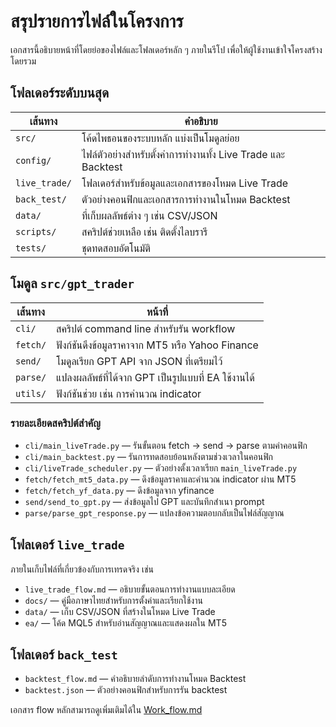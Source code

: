 # สรุปรายการไฟล์ในโครงการ

เอกสารนี้อธิบายหน้าที่โดยย่อของไฟล์และโฟลเดอร์หลัก ๆ ภายในรีโป
เพื่อให้ผู้ใช้งานเข้าใจโครงสร้างโดยรวม

## โฟลเดอร์ระดับบนสุด

| เส้นทาง | คำอธิบาย |
|---------|-----------|
| `src/` | โค้ดไพธอนของระบบหลัก แบ่งเป็นโมดูลย่อย |
| `config/` | ไฟล์ตัวอย่างสำหรับตั้งค่าการทำงานทั้ง Live Trade และ Backtest |
| `live_trade/` | โฟลเดอร์สำหรับข้อมูลและเอกสารของโหมด Live Trade |
| `back_test/` | ตัวอย่างคอนฟิกและเอกสารการทำงานในโหมด Backtest |
| `data/` | ที่เก็บผลลัพธ์ต่าง ๆ เช่น CSV/JSON |
| `scripts/` | สคริปต์ช่วยเหลือ เช่น ติดตั้งไลบรารี |
| `tests/` | ชุดทดสอบอัตโนมัติ |

## โมดูล `src/gpt_trader`

| เส้นทาง | หน้าที่ |
|---------|---------|
| `cli/` | สคริปต์ command line สำหรับรัน workflow |
| `fetch/` | ฟังก์ชันดึงข้อมูลราคาจาก MT5 หรือ Yahoo Finance |
| `send/` | โมดูลเรียก GPT API จาก JSON ที่เตรียมไว้ |
| `parse/` | แปลงผลลัพธ์ที่ได้จาก GPT เป็นรูปแบบที่ EA ใช้งานได้ |
| `utils/` | ฟังก์ชันช่วย เช่น การคำนวณ indicator |

### รายละเอียดสคริปต์สำคัญ

- `cli/main_liveTrade.py` — รันขั้นตอน fetch → send → parse ตามค่าคอนฟิก
- `cli/main_backtest.py` — รันการทดสอบย้อนหลังตามช่วงเวลาในคอนฟิก
- `cli/liveTrade_scheduler.py` — ตัวอย่างตั้งเวลาเรียก `main_liveTrade.py`
- `fetch/fetch_mt5_data.py` — ดึงข้อมูลราคาและคำนวณ indicator ผ่าน MT5
- `fetch/fetch_yf_data.py` — ดึงข้อมูลจาก yfinance
- `send/send_to_gpt.py` — ส่งข้อมูลไป GPT และบันทึกสำเนา prompt
- `parse/parse_gpt_response.py` — แปลงข้อความตอบกลับเป็นไฟล์สัญญาณ

## โฟลเดอร์ `live_trade`

ภายในเก็บไฟล์ที่เกี่ยวข้องกับการเทรดจริง เช่น

- `live_trade_flow.md` — อธิบายขั้นตอนการทำงานแบบละเอียด
- `docs/` — คู่มือภาษาไทยสำหรับการตั้งค่าและเรียกใช้งาน
- `data/` — เก็บ CSV/JSON ที่สร้างในโหมด Live Trade
- `ea/` — โค้ด MQL5 สำหรับอ่านสัญญาณและแสดงผลใน MT5

## โฟลเดอร์ `back_test`

- `backtest_flow.md` — คำอธิบายลำดับการทำงานโหมด Backtest
- `backtest.json` — ตัวอย่างคอนฟิกสำหรับการรัน backtest

เอกสาร flow หลักสามารถดูเพิ่มเติมได้ใน [Work_flow.md](../Work_flow.md)
